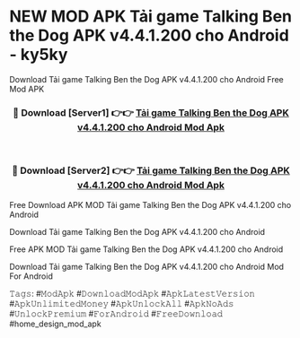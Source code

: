 # NEW MOD APK Tải game Talking Ben the Dog APK v4.4.1.200 cho Android - ky5ky
Download Tải game Talking Ben the Dog APK v4.4.1.200 cho Android Free Mod APK

<div align="center">
<h3>🔴 Download [Server1] 👉👉 <a href="https://apk-comot.site?title=Tải_game_Talking_Ben_the_Dog_APK_v4.4.1.200_cho_Android">Tải game Talking Ben the Dog APK v4.4.1.200 cho Android Mod Apk</a></h3><br>

<h3>🔴 Download [Server2] 👉👉 <a href="https://apk-comot.site?title=Tải_game_Talking_Ben_the_Dog_APK_v4.4.1.200_cho_Android">Tải game Talking Ben the Dog APK v4.4.1.200 cho Android Mod Apk</a></h3>
</div>


Free Download APK MOD Tải game Talking Ben the Dog APK v4.4.1.200 cho Android

Download Tải game Talking Ben the Dog APK v4.4.1.200 cho Android 

Free APK MOD Tải game Talking Ben the Dog APK v4.4.1.200 cho Android 

Download Tải game Talking Ben the Dog APK v4.4.1.200 cho Android Mod For Android

𝚃𝚊𝚐𝚜: #𝙼𝚘𝚍𝙰𝚙𝚔 #𝙳𝚘𝚠𝚗𝚕𝚘𝚊𝚍𝙼𝚘𝚍𝙰𝚙𝚔 #𝙰𝚙𝚔𝙻𝚊𝚝𝚎𝚜𝚝𝚅𝚎𝚛𝚜𝚒𝚘𝚗 #𝙰𝚙𝚔𝚄𝚗𝚕𝚒𝚖𝚒𝚝𝚎𝚍𝙼𝚘𝚗𝚎𝚢 #𝙰𝚙𝚔𝚄𝚗𝚕𝚘𝚌𝚔𝙰𝚕𝚕 #𝙰𝚙𝚔𝙽𝚘𝙰𝚍𝚜 #𝚄𝚗𝚕𝚘𝚌𝚔𝙿𝚛𝚎𝚖𝚒𝚞𝚖 #𝙵𝚘𝚛𝙰𝚗𝚍𝚛𝚘𝚒𝚍 #𝙵𝚛𝚎𝚎𝙳𝚘𝚠𝚗𝚕𝚘𝚊𝚍 #home_design_mod_apk